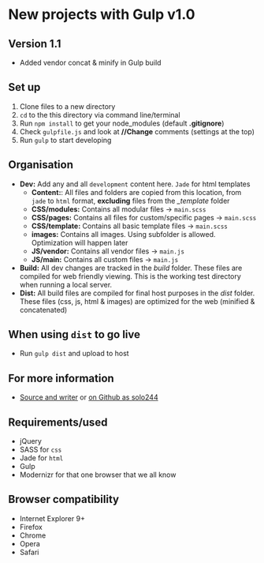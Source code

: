 # New projects with Gulp v1.0

## Version 1.1
- Added vendor concat & minify in Gulp build

## Set up
1. Clone files to a new directory
2. `cd` to the this directory via command line/terminal
3. Run `npm install` to get your node_modules (default **.gitignore**)
4. Check `gulpfile.js` and look at **//Change** comments (settings at the top)
5. Run `gulp` to start developing

## Organisation
- **Dev:** Add any and all `development` content here. `Jade` for html templates
  - **Content:**: All files and folders are copied from this location, from `jade` to `html` format, **excluding** files from the  *_template* folder
  - **CSS/modules:** Contains all modular files -> `main.scss`
  - **CSS/pages:** Contains all files for custom/specific pages -> `main.scss`
  - **CSS/template:** Contains all basic template files -> `main.scss`
  - **images:** Contains all images. Using subfolder is allowed. Optimization will happen later
  - **JS/vendor:** Contains all vendor files -> `main.js`
  - **JS/main:** Contains all custom files -> `main.js`
- **Build:** All dev changes are tracked in the *build* folder. These files are compiled for web friendly viewing. This is the working test directory when running a local server.
- **Dist:** All build files are compiled for final host purposes in the *dist* folder. These files (css, js, html & images) are optimized for the web (minified & concatenated)

## When using `dist` to go live
- Run `gulp dist` and upload to host

## For more information
- [Source and writer](http://kenvandamme.be/) or [on Github as solo244](https://github.com/solo244)

## Requirements/used
- jQuery
- SASS for `css`
- Jade for `html`
- Gulp
- Modernizr for that one browser that we all know

## Browser compatibility
- Internet Explorer 9+
- Firefox
- Chrome
- Opera
- Safari
